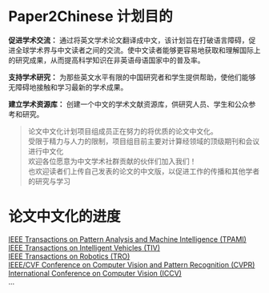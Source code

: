 # Paper2Chinese 计划目的

**促进学术交流：** 通过将英文学术论文翻译成中文，该计划旨在打破语言障碍，促进全球学术界与中文读者之间的交流。使中文读者能够更容易地获取和理解国际上的研究成果，从而提高科学知识在非英语母语国家中的普及率。

**支持学术研究：** 为那些英文水平有限的中国研究者和学生提供帮助，使他们能够无障碍地接触和学习最新的学术成果。

**建立学术资源库：** 创建一个中文的学术文献资源库，供研究人员、学生和公众参考和研究。


> 论文中文化计划项目组成员正在努力的将优质的论文中文化。  
> 受限于精力与人力的限制，项目组目前主要对计算经领域的顶级期刊和会议进行中文化  
> 欢迎各位愿意为中文学术社群贡献的伙伴们加入我们！  
> 也欢迎读者们上传自己发表的论文的中文版，以促进工作的传播和其他学者的研究与学习

# 论文中文化的进度

[IEEE Transactions on Pattern Analysis and Machine Intelligence (TPAMI)](https://github.com/Papers2Chinese/Paper2Chinese/blob/main/Journals/TPAMI/Readme.md)  
[IEEE Transactions on Intelligent Vehicles (TIV)](https://github.com/Papers2Chinese/Paper2Chinese/blob/main/Journals/TIV/README.md)  
[IEEE Transactions on Robotics (TRO)](gg)  
[IEEE/CVF Conference on Computer Vision and Pattern Recognition (CVPR)](gg)  
[International Conference on Computer Vision (ICCV)](gg)  
...

